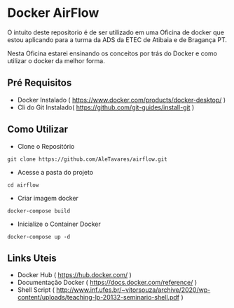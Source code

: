 # Docker AirFlow
O intuito deste repositorio é de ser utilizado em uma Oficina de docker que estou aplicando para a turma da ADS da ETEC de Atibaia e de Bragança PT.

Nesta Oficina  estarei ensinando os conceitos por trás do Docker e como utilizar o docker da melhor forma.

## Pré Requisitos
- Docker Instalado ( https://www.docker.com/products/docker-desktop/ )
- Cli do Git Instalado( https://github.com/git-guides/install-git )

## Como Utilizar
- Clone o Repositório
```Shell
git clone https://github.com/AleTavares/airflow.git
```

- Acesse a pasta do projeto
```shell
cd airflow
```

- Criar imagem docker
```
docker-compose build
```

- Inicialize o Container Docker
```
docker-compose up -d
```

## Links Uteis
- Docker Hub ( https://hub.docker.com/ )
- Documentação Docker ( https://docs.docker.com/reference/ )
- Shell Script ( http://www.inf.ufes.br/~vitorsouza/archive/2020/wp-content/uploads/teaching-lp-20132-seminario-shell.pdf )